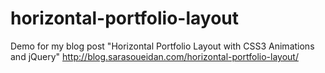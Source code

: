 horizontal-portfolio-layout
===========================

Demo for my blog post "Horizontal Portfolio Layout with CSS3 Animations and jQuery" http://blog.sarasoueidan.com/horizontal-portfolio-layout/
